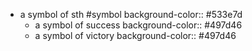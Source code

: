- a symbol of sth #symbol
  background-color:: #533e7d
	- a symbol of success
	  background-color:: #497d46
	- a symbol of victory
	  background-color:: #497d46